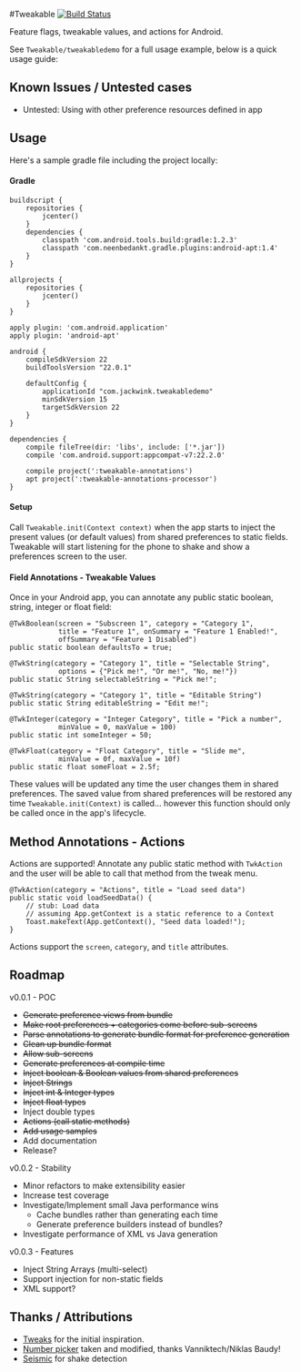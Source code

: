 #Tweakable
[![Build Status](https://travis-ci.org/JackWink/tweakable.svg?branch=master)](https://travis-ci.org/JackWink/tweakable)

Feature flags, tweakable values, and actions for Android.

See `Tweakable/tweakabledemo` for a full usage example, below is a quick usage guide:

## Known Issues / Untested cases

* Untested: Using with other preference resources defined in app 

## Usage

Here's a sample gradle file including the project locally:

#### Gradle

    buildscript {
        repositories {
            jcenter()
        }
        dependencies {
            classpath 'com.android.tools.build:gradle:1.2.3'
            classpath 'com.neenbedankt.gradle.plugins:android-apt:1.4'
        }
    }

    allprojects {
        repositories {
            jcenter()
        }
    }
    
    apply plugin: 'com.android.application'
    apply plugin: 'android-apt'

    android {
        compileSdkVersion 22
        buildToolsVersion "22.0.1"

        defaultConfig {
            applicationId "com.jackwink.tweakabledemo"
            minSdkVersion 15
            targetSdkVersion 22
        }
    }

    dependencies {
        compile fileTree(dir: 'libs', include: ['*.jar'])
        compile 'com.android.support:appcompat-v7:22.2.0'

        compile project(':tweakable-annotations')
        apt project(':tweakable-annotations-processor')
    }

#### Setup

Call `Tweakable.init(Context context)` when the app starts to inject the present values (or 
default values) from shared preferences to static fields. Tweakable will start
listening for the phone to shake and show a preferences screen to the user.

#### Field Annotations - Tweakable Values

Once in your Android app, you can annotate any public static boolean, string, integer or float field:

    @TwkBoolean(screen = "Subscreen 1", category = "Category 1", 
                title = "Feature 1", onSummary = "Feature 1 Enabled!", 
                offSummary = "Feature 1 Disabled")
    public static boolean defaultsTo = true;

    @TwkString(category = "Category 1", title = "Selectable String",
                options = {"Pick me!", "Or me!", "No, me!"})
    public static String selectableString = "Pick me!";
    
    @TwkString(category = "Category 1", title = "Editable String")
    public static String editableString = "Edit me!";
    
    @TwkInteger(category = "Integer Category", title = "Pick a number", 
                minValue = 0, maxValue = 100)
    public static int someInteger = 50;

    @TwkFloat(category = "Float Category", title = "Slide me", 
                minValue = 0f, maxValue = 10f)
    public static float someFloat = 2.5f;

These values will be updated any time the user changes them in shared preferences. The saved value from shared preferences
will be restored any time `Tweakable.init(Context)` is called... however this function should only be called once in the 
app's lifecycle.

## Method Annotations - Actions

Actions are supported! Annotate any public static method with `TwkAction` and the user will be able to 
call that method from the tweak menu.

    @TwkAction(category = "Actions", title = "Load seed data")
    public static void loadSeedData() {
        // stub: Load data
        // assuming App.getContext is a static reference to a Context
        Toast.makeText(App.getContext(), "Seed data loaded!");
    }

Actions support the `screen`, `category`, and `title` attributes.

## Roadmap

v0.0.1 - POC

* ~~Generate preference views from bundle~~
* ~~Make root preferences + categories come before sub-screens~~
* ~~Parse annotations to generate bundle format for preference generation~~
* ~~Clean up bundle format~~
* ~~Allow sub-screens~~
* ~~Generate preferences at compile time~~
* ~~Inject boolean & Boolean values from shared preferences~~
* ~~Inject Strings~~
* ~~Inject int & Integer types~~
* ~~Inject float types~~
* Inject double types
* ~~Actions (call static methods)~~
* ~~Add usage samples~~
* Add documentation
* Release?

v0.0.2 - Stability

* Minor refactors to make extensibility easier
* Increase test coverage
* Investigate/Implement small Java performance wins
    * Cache bundles rather than generating each time
    * Generate preference builders instead of bundles?
* Investigate performance of XML vs Java generation

v0.0.3 - Features

* Inject String Arrays (multi-select)
* Support injection for non-static fields
* XML support?

## Thanks / Attributions

* [Tweaks](https://github.com/facebook/Tweaks) for the initial inspiration. 
* [Number picker](https://github.com/vanniktech/VNTNumberPickerPreference) taken and modified, thanks Vanniktech/Niklas Baudy!
* [Seismic](https://github.com/square/seismic) for shake detection
